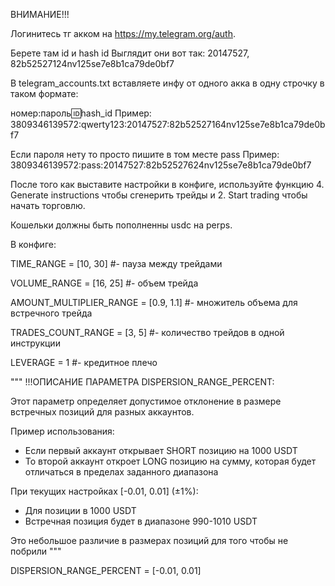 ВНИМАНИЕ!!!

Логинитесь тг акком на https://my.telegram.org/auth. 

Берете там id и hash id Выглядит они вот так: 20147527, 82b52527124nv125se7e8b1ca79de0bf7

В telegram_accounts.txt вставляете инфу от одного акка в одну строчку в таком формате:

номер:пароль:id:hash_id Пример: 3809346139572:qwerty123:20147527:82b52527164nv125se7e8b1ca79de0bf7

Если пароля нету то просто пишите в том месте pass Пример: 3809346139572:pass:20147527:82b52527624nv125se7e8b1ca79de0bf7

После того как выставите настройки в конфиге, используйте функцию 4. Generate instructions чтобы сгенерить трейды и 2. Start trading чтобы начать торговлю. 

Кошельки должны быть пополненны usdc на perps. 

В конфиге:

TIME_RANGE = [10, 30]  #- пауза между трейдами 

VOLUME_RANGE = [16, 25] #- объем трейда

AMOUNT_MULTIPLIER_RANGE = [0.9, 1.1] #- множитель объема для встречного трейда

TRADES_COUNT_RANGE = [3, 5] #- количество трейдов в одной инструкции

LEVERAGE = 1 #- кредитное плечо

"""
!!!ОПИСАНИЕ ПАРАМЕТРА DISPERSION_RANGE_PERCENT:

Этот параметр определяет допустимое отклонение в размере встречных позиций для разных аккаунтов.

Пример использования:
- Если первый аккаунт открывает SHORT позицию на 1000 USDT
- То второй аккаунт откроет LONG позицию на сумму, которая будет отличаться в пределах заданного диапазона

При текущих настройках [-0.01, 0.01] (±1%):
- Для позиции в 1000 USDT
- Встречная позиция будет в диапазоне 990-1010 USDT

Это небольшое различие в размерах позиций для того чтобы не побрили
"""

DISPERSION_RANGE_PERCENT = [-0.01, 0.01]

